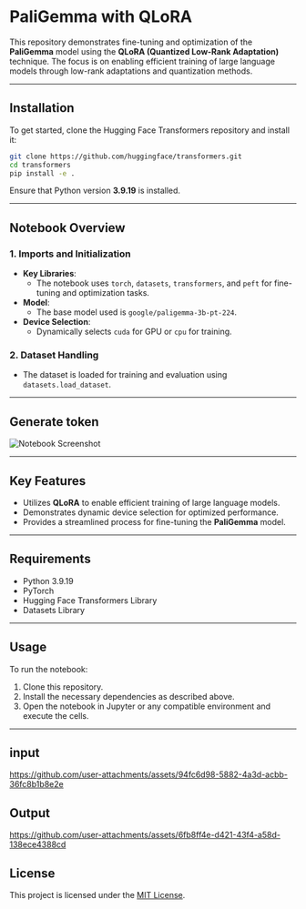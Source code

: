 
# **PaliGemma with QLoRA**

This repository demonstrates fine-tuning and optimization of the **PaliGemma** model using the **QLoRA (Quantized Low-Rank Adaptation)** technique. The focus is on enabling efficient training of large language models through low-rank adaptations and quantization methods.

---

## **Installation**

To get started, clone the Hugging Face Transformers repository and install it:

```bash
git clone https://github.com/huggingface/transformers.git
cd transformers
pip install -e .
```

Ensure that Python version **3.9.19** is installed.

---

## **Notebook Overview**

### **1. Imports and Initialization**
- **Key Libraries**:  
  - The notebook uses `torch`, `datasets`, `transformers`, and `peft` for fine-tuning and optimization tasks.
- **Model**:  
  - The base model used is `google/paligemma-3b-pt-224`.
- **Device Selection**:  
  - Dynamically selects `cuda` for GPU or `cpu` for training.

### **2. Dataset Handling**
- The dataset is loaded for training and evaluation using `datasets.load_dataset`.

---

## **Generate token**

![Notebook Screenshot](https://github.com/user-attachments/assets/f25ead3f-bad6-47cf-9bcb-b6c1fce8c5e3)

---

## **Key Features**
- Utilizes **QLoRA** to enable efficient training of large language models.
- Demonstrates dynamic device selection for optimized performance.
- Provides a streamlined process for fine-tuning the **PaliGemma** model.

---

## **Requirements**
- Python 3.9.19
- PyTorch
- Hugging Face Transformers Library
- Datasets Library

---

## **Usage**

To run the notebook:
1. Clone this repository.
2. Install the necessary dependencies as described above.
3. Open the notebook in Jupyter or any compatible environment and execute the cells.

---




## **input**
https://github.com/user-attachments/assets/94fc6d98-5882-4a3d-acbb-36fc8b1b8e2e

## **Output**
https://github.com/user-attachments/assets/6fb8ff4e-d421-43f4-a58d-138ece4388cd




## **License**
This project is licensed under the [MIT License](LICENSE).
